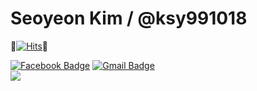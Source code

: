 # Seoyeon Kim / @ksy991018 

👋[![Hits](https://hits.seeyoufarm.com/api/count/incr/badge.svg?url=https%3A%2F%2Fgithub.com%2Fksy991018&count_bg=%23000000&title_bg=%23FF65E2&icon=linux.svg&icon_color=%23000000&title=hits&edge_flat=true)](https://hits.seeyoufarm.com)👋

[![Facebook Badge](https://img.shields.io/badge/facebook-1877f2?style=flat-square&logo=facebook&logoColor=white&link=https://www.facebook.com/profile.php?id=100006279556672)](https://www.facebook.com/profile.php?id=100006279556672)
[![Gmail Badge](https://img.shields.io/badge/Gmail-d14836?style=flat-square&logo=Gmail&logoColor=white&link=mailto:2018103585@khu.ac.kr)](mailto:2018103585@khu.ac.kr)	
<a href="https://www.instagram.com/kim_stop_/"><img src="https://img.shields.io/badge/Instagram-컬러코드?style=flat-square&logo=Instagram&logoColor=white&link=내링크"/></a>



<!--
**ksy991018/ksy991018** is a ✨ _special_ ✨ repository because its `README.md` (this file) appears on your GitHub profile.

Here are some ideas to get you started:

- 🔭 I’m currently working on ...
- 🌱 I’m currently learning ...
- 👯 I’m looking to collaborate on ...
- 🤔 I’m looking for help with ...
- 💬 Ask me about ...
- 📫 How to reach me: ...
- 😄 Pronouns: ...
- ⚡ Fun fact: ...
-->
